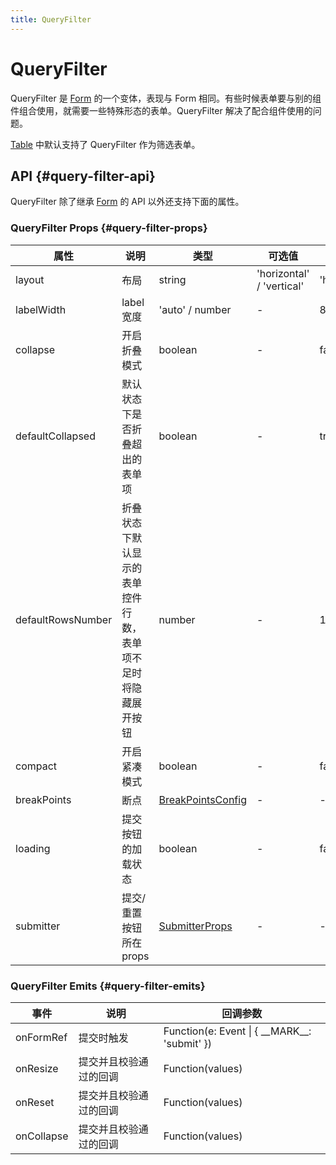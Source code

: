 ```yaml
---
title: QueryFilter
---
```


# QueryFilter

QueryFilter 是 [Form](./form) 的一个变体，表现与 Form 相同。有些时候表单要与别的组件组合使用，就需要一些特殊形态的表单。QueryFilter
解决了配合组件使用的问题。

[Table](./table) 中默认支持了 QueryFilter 作为筛选表单。

## API {#query-filter-api}

QueryFilter 除了继承 [Form](./form) 的 API 以外还支持下面的属性。

### QueryFilter Props {#query-filter-props}

| 属性                | 说明                             | 类型                                                                                                                                    | 可选值                       | 默认值          |
|-------------------|--------------------------------|---------------------------------------------------------------------------------------------------------------------------------------|---------------------------|--------------|
| layout            | 布局                             | string                                                                                                                                | 'horizontal' / 'vertical' | 'horizontal' |
| labelWidth        | label 宽度                       | 'auto' / number                                                                                                                       | -                         | 80           |
| collapse          | 开启折叠模式                         | boolean                                                                                                                               | -                         | false        |
| defaultCollapsed  | 默认状态下是否折叠超出的表单项                | boolean                                                                                                                               | -                         | true         |
| defaultRowsNumber | 折叠状态下默认显示的表单控件行数，表单项不足时将隐藏展开按钮 | number                                                                                                                                | -                         | 1            |
| compact           | 开启紧凑模式                         | boolean                                                                                                                               | -                         | false        |
| breakPoints       | 断点                             | [BreakPointsConfig](https://github.com/ColeWang/site-pro/blob/master/packages/components/src/query-filter/hooks/useBreakPoint.ts#L32) | -                         | -            |
| loading           | 提交按钮的加载状态                      | boolean                                                                                                                               | -                         | false        |
| submitter         | 提交/重置按钮所在 props                | [SubmitterProps](https://github.com/ColeWang/site-pro/blob/master/packages/components/src/base-form/helpers/Submitter.tsx#L8)         | -                         | -            |

### QueryFilter Emits {#query-filter-emits}

| 事件         | 说明          | 回调参数                                               |
|------------|-------------|----------------------------------------------------|
| onFormRef  | 提交时触发       | Function(e: Event \| \{ \_\_MARK\_\_: 'submit' \}) |
| onResize   | 提交并且校验通过的回调 | Function(values)                                   |
| onReset    | 提交并且校验通过的回调 | Function(values)                                   |
| onCollapse | 提交并且校验通过的回调 | Function(values)                                   |

